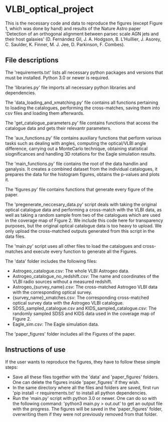 # VLBI_optical_project
This is the necessary code and data to reproduce the figures (except Figure 1, which was done by hand) and results of the Nature Astro paper 'Detection of an orthogonal alignment between parsec scale AGN
jets and their host galaxies' (D. Fernández Gil, J. A. Hodgson, B. L’Huillier, J. Asorey, C. Saulder, K. Finner, M. J. Jee, D. Parkinson, F. Combes). 

## File descriptions

The 'requirements.txt' lists all necessary python packages and versions that must be installed. Python 3.0 or newer is required.

The 'libraries.py' file imports all necessary python libraries and dependencies.

The 'data_loading_and_xmatching.py' file contains all functions pertaining to loading the catalogues, performing the cross-matches, saving them into csv files and loading them afterwards.

The 'get_catalogue_parameters.py' file contains functions that access the catalogue data and gets their relevantr parameters.

The 'aux_functions.py' file contains auxiliary functions that perform various tasks such as dealing with angles, computing the optical/VLBI angle difference, carrying out a MonteCarlo technique, obtaining statistical siognificances and handling 3D rotations for the Eagle simulation results.

The 'main_functions.py' file contains the root of the data handlin and ganalysis. It creates a combined dataset from the individual catalogues, it prepares the data for the histogram figures, obtains the p-values and plots it.

The 'figures.py' file contains functions that generate every figure of the paper.

The 'pregenerate_neccesary_data.py' script deals with taking the original optical catalogue data and performing a cross-match with the VLBI data, as well as taking a random sample from two of the catalogues which are used in the coverage map of Figure 2. We include this code here for transparency purposes, but the original optical catalogue data is too heavy to upload. We only upload the cross-matched outputs generated from this script in the data files. 

The 'main.py' script uses all other files to load the catalogues and cross-matches and execute every function to generate all the Figures.

The 'data' folder includes the following files:
- Astrogeo_catalogue.csv: The whole VLBI Astrogeo data.
- Astrogeo_catalogue_no_redshift.csv: The name and coordinates of the VLBI radio sources without a measured redshift.
- Astrogeo_{survey_name}.csv: The cross-matched Astrogeo VLBI data with the corresponding optical survey.
- {survey_name}_xmatches.csv: The corresponding cross-matched optical survey data with the Astrogeo VLBI catalogue.
- SDSS_sampled_catalogue.csv and KIDS_sampled_catalogue.csv: The randomly sampled SDSS and KIDS data used in the coverage map of Figure 2.
- Eagle_sim.csv: The Eagle simulation data.

The 'paper_figures' folder includes all the Figures of the paper. 

## Instructions of use
If the user wants to reproduce the figures, they have to follow these simple steps:
- Save all these files together with the 'data' and 'paper_figures' folders. One can delete the figures inside 'paper_figures' if they wish.
- In the same directory where all the files and folders are saved, first run 'pip install -r requirements.txt' to install all python dependencies.
- Run the 'main.py' script with python 3.0 or newer. One can do so with the following command: 'python3 main.py > out.out' to get an output file with the progress.
The figures will be saved in the 'paper_figures' folder, overwriting them if they were not previously removed from that folder.  
